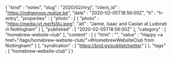 {
  "kind" : "notes",
  "slug" : "2020/02/rlryj",
  "client_id" : "https://indigenous.realize.be",
  "date" : "2020-02-05T18:56:00Z",
  "h" : "h-entry",
  "properties" : {
    "photo" : [ {
      "photo" : "https://media.jvt.me/fs5lu.jpeg",
      "alt" : "Jamie, Isaac and Caolan at Ludorati in Nottingham"
    } ],
    "published" : [ "2020-02-05T18:56:00Z" ],
    "category" : [ "homebrew-website-club" ],
    "content" : [ {
      "html" : "",
      "value" : "Happy <a href=\"/tags/homebrew-website-club/\">#HomebrewWebsiteClub</a> from Nottingham!"
    } ],
    "syndication" : [ "https://brid.gy/publish/twitter" ]
  },
  "tags" : [ "homebrew-website-club" ]
}
